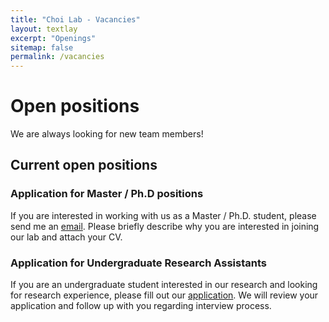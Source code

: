 ```yaml
---
title: "Choi Lab - Vacancies"
layout: textlay
excerpt: "Openings"
sitemap: false
permalink: /vacancies
---
```


# Open positions

We are always looking for new team members! 

## Current open positions

### Application for Master / Ph.D positions

If you are interested in working with us as a Master / Ph.D. student, please send me an [email](mailto:koeun@vt.edu). Please briefly describe why you are interested in joining our lab and attach your CV. 


### Application for Undergraduate Research Assistants

If you are an undergraduate student interested in our research and looking for research experience, please fill out our [application](https://goo.gl/forms/zkxeYU0viXr62Bui1). We will review your application and follow up with you regarding interview process.  

